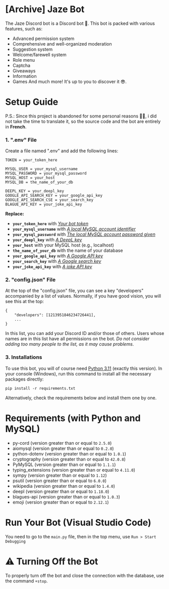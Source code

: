 # [Archive] Jaze Bot
The Jaze Discord bot is a Discord bot 🤯. This bot is packed with various features, such as:
- Advanced permission system
- Comprehensive and well-organized moderation
- Suggestion system
- Welcome/farewell system
- Role menu
- Captcha
- Giveaways
- Information
- Games
And much more! It's up to you to discover it 😎.

# Setup Guide
P.S.: Since this project is abandoned for some personal reasons 😮‍💨, i did not take the time to translate it, so the source code and the bot are entirely in **French**.
### 1. ".env" File
Create a file named ".env" and add the following lines:
```
TOKEN = your_token_here

MYSQL_USER = your_mysql_username
MYSQL_PASSWORD = your_mysql_password
MYSQL_HOST = your_host
MYSQL_DB = the_name_of_your_db

DEEPL_KEY = your_deepl_key
GOOGLE_API_SEARCH_KEY = your_google_api_key
GOOGLE_API_SEARCH_CSE = your_search_key
BLAGUE_API_KEY = your_joke_api_key
```

**Replace:**
- **`your_token_here`** with *[Your bot token](https://youtu.be/aI4OmIbkJH8?si=RyxOBtSf6JENda9P)*
- **`your_mysql_username`** with *[A local MySQL account identifier](https://www.youtube.com/watch?v=5h5IKUjAO24)*
- **`your_mysql_password`** with *[The local MySQL account password given](https://www.youtube.com/watch?v=5h5IKUjAO24)*
- **`your_deepl_key`** with *[A DeepL key](https://www.deepl.com/fr/pro#developer)*
- **`your_host`** with your MySQL host (e.g., localhost)
- **`the_name_of_your_db`** with the name of your database
- **`your_google_api_key`** with *[A Google API key](https://developers.google.com/custom-search/v1/overview?hl=fr)*
- **`your_search_key`** with *[A Google search key](https://programmablesearchengine.google.com/)*
- **`your_joke_api_key`** with *[A joke API key](https://www.blagues-api.fr/)*

### 2. "config.json" File
At the top of the "config.json" file, you can see a key "developers" accompanied by a list of values.
Normally, if you have good vision, you will see this at the top:
```
{
    "developers": [1213951846234726441],
    ...
}
```
In this list, you can add your Discord ID and/or those of others. Users whose names are in this list have all permissions on the bot. *Do not consider adding too many people to the list, as it may cause problems*.

### 3. Installations
To use this bot, you will of course need [Python 3.11](https://www.python.org/downloads/release/python-3119/) (exactly this version). In your console (Windows), run this command to install all the necessary packages directly: 
```
pip install -r requirements.txt
```

Alternatively, check the requirements below and install them one by one.

# Requirements (with Python and MySQL)
 - py-cord (version greater than or equal to `2.5.0`)
 - aiomysql (version greater than or equal to `0.2.0`)
 - python-dotenv (version greater than or equal to `1.0.1`)
 - cryptography (version greater than or equal to `42.0.8`)
 - PyMySQL (version greater than or equal to `1.1.1`)
 - typing_extensions (version greater than or equal to `4.11.0`)
 - sympy (version greater than or equal to `1.12`)
 - psutil (version greater than or equal to `6.0.0`)
 - wikipedia (version greater than or equal to `1.4.0`)
 - deepl (version greater than or equal to `1.18.0`)
 - blagues-api (version greater than or equal to `1.0.3`)
 - emoji (version greater than or equal to `2.12.1`)

# Run Your Bot (Visual Studio Code)
You need to go to the `main.py` file, then in the top menu, use `Run > Start Debugging`

# ⚠️ Turning Off the Bot
To properly turn off the bot and close the connection with the database, use the command `+stop`.
